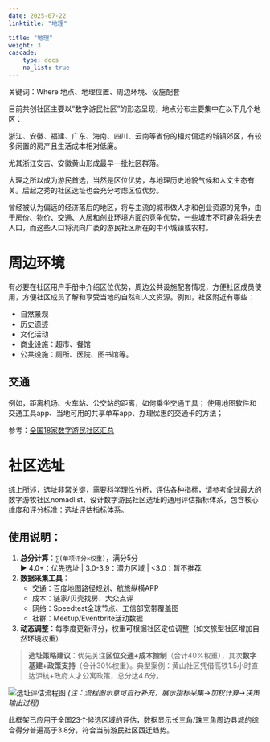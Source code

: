 ```yaml
---
date: 2025-07-22
linktitle: "地理"

title: "地理"
weight: 3
cascade:
    type: docs
    no_list: true
---
```



关键词：Where 地点、地理位置、周边环境、设施配套  

目前共创社区主要以“数字游民社区”的形态呈现，地点分布主要集中在以下几个地区：

浙江、安徽、福建、广东、海南、四川、云南等省份的相对偏远的城镇郊区，有较多闲置的房产且生活成本相对低廉。

尤其浙江安吉、安徽黄山形成最早一批社区群落。

大理之所以成为游民首选，当然是区位优势，与地理历史地貌气候和人文生态有关。后起之秀的社区选址也会充分考虑区位优势。

曾经被认为偏远的经济落后的地区，将与主流的城市做人才和创业资源的竞争，由于房价、物价、交通、人居和创业环境方面的竞争优势，一些城市不可避免将失去人口，而这些人口将流向广袤的游民社区所在的中小城镇或农村。

# 周边环境
有必要在社区用户手册中介绍区位优势，周边公共设施配套情况，方便社区成员使用，方便社区成员了解和享受当地的自然和人文资源。例如，社区附近有哪些：
- 自然景观
- 历史遗迹
- 文化活动
- 商业设施：超市、餐馆
- 公共设施：厕所、医院、图书馆等。

## 交通

例如，距离机场、火车站、公交站的距离，如何乘坐交通工具；
使用地图软件和交通工具app、当地可用的共享单车app、办理优惠的交通卡的方法；

参考：[全国18家数字游民社区汇总](https://mp.weixin.qq.com/s/R3hjQeVx2qEDNi0SpYzhvg)


# 社区选址

综上所述，选址非常关键，需要科学理性分析，评估各种指标，请参考全球最大的数字游牧社区nomadlist，设计数字游民社区选址的通用评估指标体系，包含核心维度和评分标准：[选址评估指标体系](https://1drv.ms/x/c/68815da68336c6b2/EcHU6LxD9-pDrgfucS_-MYYBTb5pebWM0yCFNHmdHcOxew?e=5jChVK)。

## 使用说明：
1. **总分计算**：`∑(单项评分×权重)`，满分5分  
   ▶ 4.0+：优先选址 | 3.0-3.9：潜力区域 | <3.0：暂不推荐
2. **数据采集工具**：
   - 交通：百度地图路径规划、航旅纵横APP
   - 成本：链家/贝壳找房、大众点评
   - 网络：Speedtest全球节点、工信部宽带覆盖图
   - 社群：Meetup/Eventbrite活动数据
3. **动态调整**：每季度更新评分，权重可根据社区定位调整（如文旅型社区增加自然环境权重）

> **选址策略建议**：优先关注**区位交通+成本控制**（合计40%权重），其次**数字基建+政策支持**（合计30%权重）。典型案例：黄山社区凭借高铁1.5小时直达沪杭+政府人才公寓政策，总分达4.6分。

![选址评估流程图](https://example.com/dn-site-selection-flowchart)
*(注：流程图示意可自行补充，展示指标采集→加权计算→决策输出过程)*

此框架已应用于全国23个候选区域的评估，数据显示长三角/珠三角周边县城的综合得分普遍高于3.8分，符合当前游民社区西迁趋势。



